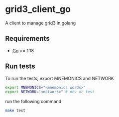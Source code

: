 # grid3_client_go

A client to manage grid3 in golang

## Requirements

- [Go](https://golang.org/doc/install) >= 1.18

## Run tests

To run the tests, export MNEMONICS and NETWORK

```bash
export MNEMONICS="<mnemonics words>"
export NETWORK="<network>" # dev or test
```

run the following command

```bash
make test
```
